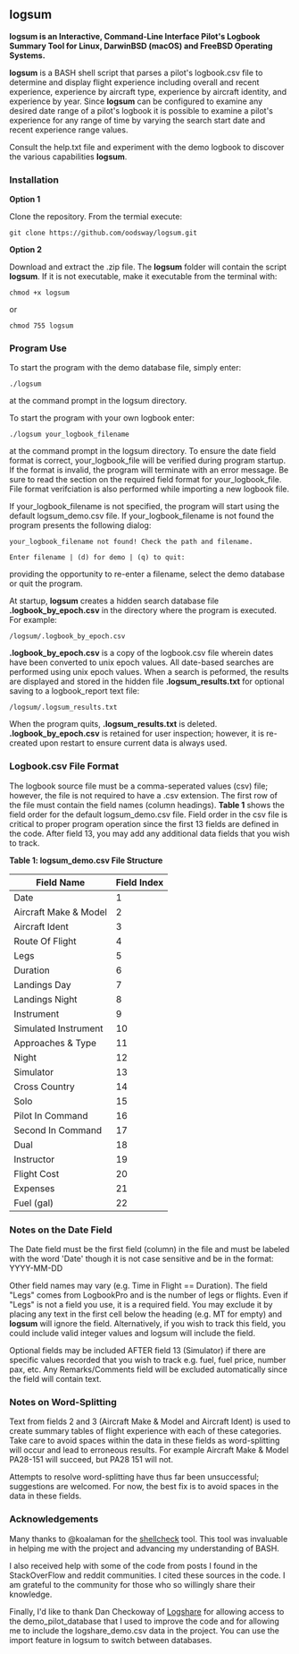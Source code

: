 ## logsum

**logsum is an Interactive, Command-Line Interface Pilot's Logbook Summary Tool for Linux, 
DarwinBSD (macOS) and FreeBSD Operating Systems.**

**logsum** is a BASH shell script that parses a pilot's logbook.csv file to
determine and display flight experience including overall and recent experience, experience
by aircraft type, experience by aircraft identity, and experience by year. Since **logsum**
can be configured to examine any desired date range of a pilot's logbook it is possible to
examine a pilot's experience for any range of time by varying the search start date and recent
experience range values.

Consult the help.txt file and experiment with the demo logbook to discover the various
capabilities **logsum**.


### Installation

**Option 1**

Clone the repository. From the termial execute:

```git clone https://github.com/oodsway/logsum.git```

**Option 2**

Download and extract the .zip file. The **logsum** folder will contain the script **logsum**. If
it is not executable, make it executable from the terminal with:

```chmod +x logsum```

or 

```chmod 755 logsum```


### Program Use

To start the program with the demo database file, simply enter:

```./logsum```

at the command prompt in the logsum directory.

To start the program with your own logbook enter:

```./logsum your_logbook_filename```

at the command prompt in the logsum directory. To ensure the date field format is correct,
your_logbook_file will be verified during program startup. If the format is invalid, the program
will terminate with an error message. Be sure to read the section on the required field
format for your_logbook_file. File format verifciation is also performed while importing a new logbook file.

If your_logbook_filename is not specified, the program will start using the default
logsum_demo.csv file. If your_logbook_filename is not found the program presents the following dialog:

```
your_logbook_filename not found! Check the path and filename.

Enter filename | (d) for demo | (q) to quit: 
```

providing the opportunity to re-enter a filename, select the demo database or quit the program.

At startup, **logsum** creates a hidden search database file **.logbook_by_epoch.csv** in the 
directory where the program is executed. For example:

```/logsum/.logbook_by_epoch.csv```

**.logbook_by_epoch.csv** is a copy of the logbook.csv file wherein dates have been converted to 
unix epoch values. All date-based searches are performed using unix epoch values. When a search
is peformed, the results are displayed and stored in the hidden file **.logsum_results.txt**
for optional saving to a logbook_report text file:

```/logsum/.logsum_results.txt```

When the program quits, **.logsum_results.txt** is deleted. **.logbook_by_epoch.csv**
is retained for user inspection; however, it is re-created upon restart to ensure current 
data is always used.



### Logbook.csv File Format

The logbook source file must be a comma-seperated values (csv) file; however, the file is not
required to have a .csv extension. The first row of the file must contain the field names (column
headings). **Table 1** shows the field order for the default logsum_demo.csv file.  Field order
in the csv file is critical to proper program operation since the first 13 fields are defined
in the code. After field 13, you may add any additional data fields that you wish to track.


**Table 1: logsum_demo.csv File Structure**

| Field Name                                | Field Index |
|-------------------------------------------|-------------|
| Date                                      | 1           |
| Aircraft Make & Model                     | 2           |
| Aircraft Ident                            | 3           |
| Route Of Flight                           | 4           |
| Legs                                      | 5           |
| Duration                                  | 6           |
| Landings Day                              | 7           |
| Landings Night                            | 8           |
| Instrument                                | 9           |
| Simulated Instrument                      | 10          |
| Approaches & Type                         | 11          |
| Night                                     | 12          |
| Simulator                                 | 13          |
| Cross Country                             | 14          |
| Solo                                      | 15          |
| Pilot In Command                          | 16          |
| Second In Command                         | 17          |
| Dual                                      | 18          |
| Instructor                                | 19          |
| Flight Cost                               | 20          |
| Expenses                                  | 21          |
| Fuel (gal)                                | 22          |


### Notes on the Date Field

The Date field must be the first field (column) in the file and must be labeled with the word
'Date' though it is not case sensitive and be in the format: YYYY-MM-DD

Other field names may vary (e.g. Time in Flight == Duration). The field "Legs" comes from
LogbookPro and is the number of legs or flights. Even if "Legs" is not a field you use,
it is a required field. You may exclude it by placing any text in the first cell below the heading 
(e.g. MT for empty) and **logsum** will ignore the field. Alternatively, if you wish to track
this field, you could include valid integer values and logsum will include the field.

Optional fields may be included AFTER field 13 (Simulator) if there are specific values recorded
that you wish to track e.g. fuel, fuel price, number pax, etc. Any Remarks/Comments field will be 
excluded automatically since the field will contain text.

### Notes on Word-Splitting

Text from fields 2 and 3 (Aircraft Make & Model and Aircraft Ident) is used to create summary
tables of flight experience with each of these categories. Take care to avoid spaces within the
data in these fields as word-splitting will occur and lead to erroneous results. For example
Aircraft Make & Model PA28-151 will succeed, but PA28 151 will not.

Attempts to resolve word-splitting have thus far been unsuccessful; suggestions are welcomed.  For now,
the best fix is to avoid spaces in the data in these fields.

### Acknowledgements

Many thanks to @koalaman for the [shellcheck](https://github.com/koalaman/shellcheck) tool. 
This tool was invaluable in helping me with the project and advancing my understanding of BASH.

I also received help with some of the code from posts I found in the StackOverFlow and reddit communities.
I cited these sources in the code. I am grateful to the community for those who so willingly
share their knowledge.

Finally, I'd like to thank Dan Checkoway of [Logshare](http://www.logshare.com/) for allowing access to 
the demo_pilot_database that I used to improve the code and for allowing me to include the logshare_demo.csv
data in the project. You can use the import feature in logsum to switch between databases.


